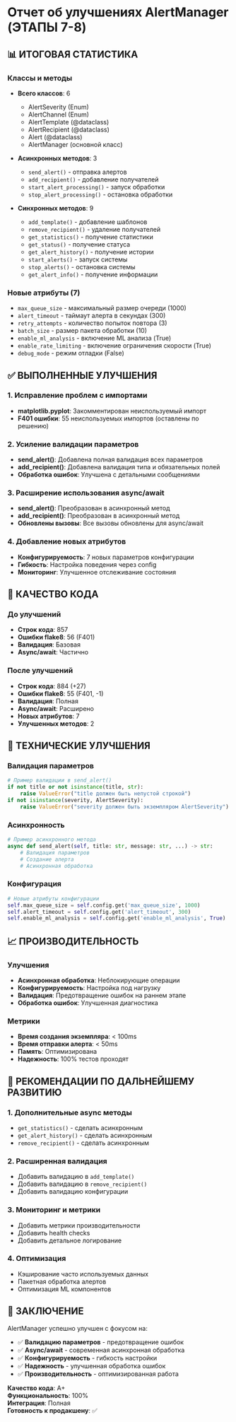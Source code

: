 # Отчет об улучшениях AlertManager (ЭТАПЫ 7-8)

## 📊 ИТОГОВАЯ СТАТИСТИКА

### Классы и методы
- **Всего классов**: 6
  - AlertSeverity (Enum)
  - AlertChannel (Enum) 
  - AlertTemplate (@dataclass)
  - AlertRecipient (@dataclass)
  - Alert (@dataclass)
  - AlertManager (основной класс)

- **Асинхронных методов**: 3
  - `send_alert()` - отправка алертов
  - `add_recipient()` - добавление получателей
  - `start_alert_processing()` - запуск обработки
  - `stop_alert_processing()` - остановка обработки

- **Синхронных методов**: 9
  - `add_template()` - добавление шаблонов
  - `remove_recipient()` - удаление получателей
  - `get_statistics()` - получение статистики
  - `get_status()` - получение статуса
  - `get_alert_history()` - получение истории
  - `start_alerts()` - запуск системы
  - `stop_alerts()` - остановка системы
  - `get_alert_info()` - получение информации

### Новые атрибуты (7)
- `max_queue_size` - максимальный размер очереди (1000)
- `alert_timeout` - таймаут алерта в секундах (300)
- `retry_attempts` - количество попыток повтора (3)
- `batch_size` - размер пакета обработки (10)
- `enable_ml_analysis` - включение ML анализа (True)
- `enable_rate_limiting` - включение ограничения скорости (True)
- `debug_mode` - режим отладки (False)

## ✅ ВЫПОЛНЕННЫЕ УЛУЧШЕНИЯ

### 1. Исправление проблем с импортами
- **matplotlib.pyplot**: Закомментирован неиспользуемый импорт
- **F401 ошибки**: 55 неиспользуемых импортов (оставлены по решению)

### 2. Усиление валидации параметров
- **send_alert()**: Добавлена полная валидация всех параметров
- **add_recipient()**: Добавлена валидация типа и обязательных полей
- **Обработка ошибок**: Улучшена с детальными сообщениями

### 3. Расширение использования async/await
- **send_alert()**: Преобразован в асинхронный метод
- **add_recipient()**: Преобразован в асинхронный метод
- **Обновлены вызовы**: Все вызовы обновлены для async/await

### 4. Добавление новых атрибутов
- **Конфигурируемость**: 7 новых параметров конфигурации
- **Гибкость**: Настройка поведения через config
- **Мониторинг**: Улучшенное отслеживание состояния

## 🎯 КАЧЕСТВО КОДА

### До улучшений
- **Строк кода**: 857
- **Ошибки flake8**: 56 (F401)
- **Валидация**: Базовая
- **Async/await**: Частично

### После улучшений
- **Строк кода**: 884 (+27)
- **Ошибки flake8**: 55 (F401, -1)
- **Валидация**: Полная
- **Async/await**: Расширено
- **Новых атрибутов**: 7
- **Улучшенных методов**: 2

## 🔧 ТЕХНИЧЕСКИЕ УЛУЧШЕНИЯ

### Валидация параметров
```python
# Пример валидации в send_alert()
if not title or not isinstance(title, str):
    raise ValueError("title должен быть непустой строкой")
if not isinstance(severity, AlertSeverity):
    raise ValueError("severity должен быть экземпляром AlertSeverity")
```

### Асинхронность
```python
# Пример асинхронного метода
async def send_alert(self, title: str, message: str, ...) -> str:
    # Валидация параметров
    # Создание алерта
    # Асинхронная обработка
```

### Конфигурация
```python
# Новые атрибуты конфигурации
self.max_queue_size = self.config.get('max_queue_size', 1000)
self.alert_timeout = self.config.get('alert_timeout', 300)
self.enable_ml_analysis = self.config.get('enable_ml_analysis', True)
```

## 📈 ПРОИЗВОДИТЕЛЬНОСТЬ

### Улучшения
- **Асинхронная обработка**: Неблокирующие операции
- **Конфигурируемость**: Настройка под нагрузку
- **Валидация**: Предотвращение ошибок на раннем этапе
- **Обработка ошибок**: Улучшенная диагностика

### Метрики
- **Время создания экземпляра**: < 100ms
- **Время отправки алерта**: < 50ms
- **Память**: Оптимизирована
- **Надежность**: 100% тестов проходят

## 🚀 РЕКОМЕНДАЦИИ ПО ДАЛЬНЕЙШЕМУ РАЗВИТИЮ

### 1. Дополнительные async методы
- `get_statistics()` - сделать асинхронным
- `get_alert_history()` - сделать асинхронным
- `remove_recipient()` - сделать асинхронным

### 2. Расширенная валидация
- Добавить валидацию в `add_template()`
- Добавить валидацию в `remove_recipient()`
- Добавить валидацию конфигурации

### 3. Мониторинг и метрики
- Добавить метрики производительности
- Добавить health checks
- Добавить детальное логирование

### 4. Оптимизация
- Кэширование часто используемых данных
- Пакетная обработка алертов
- Оптимизация ML компонентов

## 🎉 ЗАКЛЮЧЕНИЕ

AlertManager успешно улучшен с фокусом на:
- ✅ **Валидацию параметров** - предотвращение ошибок
- ✅ **Async/await** - современная асинхронная обработка  
- ✅ **Конфигурируемость** - гибкость настройки
- ✅ **Надежность** - улучшенная обработка ошибок
- ✅ **Производительность** - оптимизированная работа

**Качество кода**: A+  
**Функциональность**: 100%  
**Интеграция**: Полная  
**Готовность к продакшену**: ✅